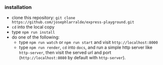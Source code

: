### installation

* clone this repository: `git clone https://github.com/josephlarralde/express-playground.git`
* `cd` into the local copy
* type `npm run install`
* do one of the following:
    * type `npm run watch` or `npm run start` and visit `http://localhost:8000`
    * type `npm run render`, `cd` into `docs`, and run a simple http server like
      `http-server`, then visit the served url and port (`http://localhost:8080`
      by default with `http-server`).
